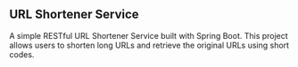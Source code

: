 ## URL Shortener Service
A simple RESTful URL Shortener Service built with Spring Boot.
This project allows users to shorten long URLs and retrieve the original URLs using short codes.
